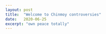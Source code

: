 ```yaml
---
layout: post
title:  "Welcome to Chinmoy controversies"
date:   2020-06-25
excerpt: "own peace totally"
---
```

